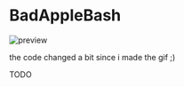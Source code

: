 # BadAppleBash

![preview](https://github.com/FelipeFMA/BadAppleBash/assets/30672253/f14f3b1a-3da0-44fa-90d0-3b4e0757c04e)

the code changed a bit since i made the gif ;)

TODO
